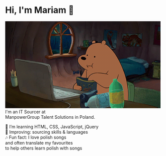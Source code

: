 # Hi, I'm Mariam 👋<br> 
![wow](https://github.com/darsaveli/Mariam/blob/main/1479814528_webarebears.gif
)
I'm an IT Sourcer at <br> 
ManpowerGroup Talent Solutions in Poland.<br>

🌱 I’m learning HTML, CSS, JavaScript, jQuery <br>
🔎 Improving: sourcing skills & languages <br>
🎶 Fun fact: I love polish songs <br>
and often translate my favourites<br> 
to help others learn polish with songs
